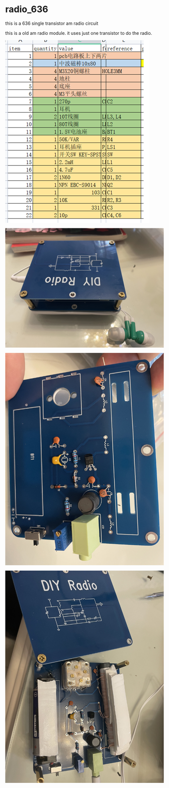 # radio_636
this is a 636 single transistor am radio circuit


this is a old am radio module.
it uses just one transistor to do the radio.

![bom](pic/bom_20220814.png)

![final](pic/final.jpg)

![pcb_part1.jpg](pic/pcb_part1.jpg)

![pcb](pic/pcb_part2.jpg)



